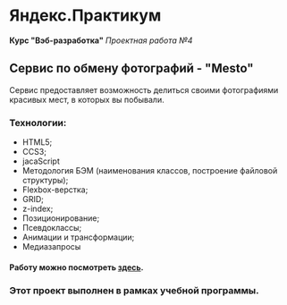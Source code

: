 # Яндекс.Практикум
**Курс "Вэб-разработка"**
*Проектная работа №4*

## Сервис по обмену фотографий - "Mesto"

Сервис предоставляет возможность делиться своими фотографиями красивых мест, в которых вы побывали.

### Технологии:
* HTML5;
* CCS3;
* jacaScript
* Методология БЭМ (наименования классов, построение файловой структуры);
* Flexbox-верстка;
* GRID;
* z-index;
* Позиционирование;
* Псевдоклассы;
* Анимации и трансформации;
* Медиазапросы

#### Работу можно посмотреть [здесь](https://eukleidesrus.github.io/mesto-project/index.html).

### Этот проект выполнен в рамках учебной программы.

